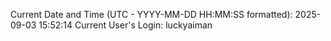 Current Date and Time (UTC - YYYY-MM-DD HH:MM:SS formatted): 2025-09-03 15:52:14
Current User's Login: luckyaiman
